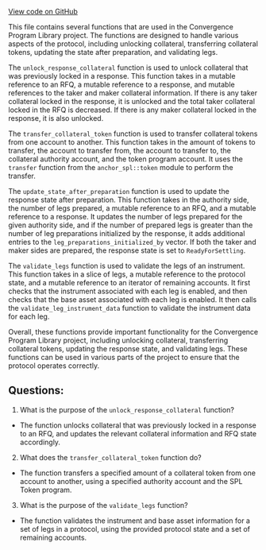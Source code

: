 [View code on GitHub](https://github.com/convergence-rfq/convergence-program-library/rfq/program/src/common.rs)

This file contains several functions that are used in the Convergence Program Library project. The functions are designed to handle various aspects of the protocol, including unlocking collateral, transferring collateral tokens, updating the state after preparation, and validating legs.

The `unlock_response_collateral` function is used to unlock collateral that was previously locked in a response. This function takes in a mutable reference to an RFQ, a mutable reference to a response, and mutable references to the taker and maker collateral information. If there is any taker collateral locked in the response, it is unlocked and the total taker collateral locked in the RFQ is decreased. If there is any maker collateral locked in the response, it is also unlocked.

The `transfer_collateral_token` function is used to transfer collateral tokens from one account to another. This function takes in the amount of tokens to transfer, the account to transfer from, the account to transfer to, the collateral authority account, and the token program account. It uses the `transfer` function from the `anchor_spl::token` module to perform the transfer.

The `update_state_after_preparation` function is used to update the response state after preparation. This function takes in the authority side, the number of legs prepared, a mutable reference to an RFQ, and a mutable reference to a response. It updates the number of legs prepared for the given authority side, and if the number of prepared legs is greater than the number of leg preparations initialized by the response, it adds additional entries to the `leg_preparations_initialized_by` vector. If both the taker and maker sides are prepared, the response state is set to `ReadyForSettling`.

The `validate_legs` function is used to validate the legs of an instrument. This function takes in a slice of legs, a mutable reference to the protocol state, and a mutable reference to an iterator of remaining accounts. It first checks that the instrument associated with each leg is enabled, and then checks that the base asset associated with each leg is enabled. It then calls the `validate_leg_instrument_data` function to validate the instrument data for each leg.

Overall, these functions provide important functionality for the Convergence Program Library project, including unlocking collateral, transferring collateral tokens, updating the response state, and validating legs. These functions can be used in various parts of the project to ensure that the protocol operates correctly.
## Questions: 
 1. What is the purpose of the `unlock_response_collateral` function?
- The function unlocks collateral that was previously locked in a response to an RFQ, and updates the relevant collateral information and RFQ state accordingly.

2. What does the `transfer_collateral_token` function do?
- The function transfers a specified amount of a collateral token from one account to another, using a specified authority account and the SPL Token program.

3. What is the purpose of the `validate_legs` function?
- The function validates the instrument and base asset information for a set of legs in a protocol, using the provided protocol state and a set of remaining accounts.